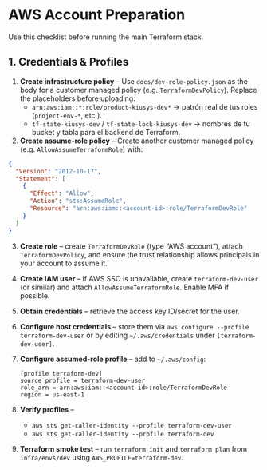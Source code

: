 # AWS Account Preparation

Use this checklist before running the main Terraform stack.

## 1. Credentials & Profiles
1. **Create infrastructure policy** – Use `docs/dev-role-policy.json` as the body for a customer managed policy (e.g. `TerraformDevPolicy`). Replace the placeholders before uploading:
   - `arn:aws:iam::*:role/product-kiusys-dev*` → patrón real de tus roles (`project-env-*`, etc.).
   - `tf-state-kiusys-dev` / `tf-state-lock-kiusys-dev` → nombres de tu bucket y tabla para el backend de Terraform.
2. **Create assume-role policy** – Create another customer managed policy (e.g. `AllowAssumeTerraformRole`) with:

```json
{
  "Version": "2012-10-17",
  "Statement": [
    {
      "Effect": "Allow",
      "Action": "sts:AssumeRole",
      "Resource": "arn:aws:iam::<account-id>:role/TerraformDevRole"
    }
  ]
}
```
3. **Create role** – create `TerraformDevRole` (type “AWS account”), attach `TerraformDevPolicy`, and ensure the trust relationship allows principals in your account to assume it.
4. **Create IAM user** – if AWS SSO is unavailable, create `terraform-dev-user` (or similar) and attach `AllowAssumeTerraformRole`. Enable MFA if possible.
5. **Obtain credentials** – retrieve the access key ID/secret for the user.
6. **Configure host credentials** – store them via `aws configure --profile terraform-dev-user` or by editing `~/.aws/credentials` under `[terraform-dev-user]`.
7. **Configure assumed-role profile** – add to `~/.aws/config`:

   ```
   [profile terraform-dev]
   source_profile = terraform-dev-user
   role_arn = arn:aws:iam::<account-id>:role/TerraformDevRole
   region = us-east-1
   ```

8. **Verify profiles** –
   - `aws sts get-caller-identity --profile terraform-dev-user`
   - `aws sts get-caller-identity --profile terraform-dev`

9. **Terraform smoke test** – run `terraform init` and `terraform plan` from `infra/envs/dev` using `AWS_PROFILE=terraform-dev`.
